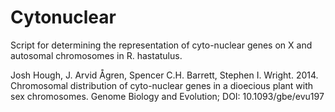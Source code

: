 Cytonuclear
===========

Script for determining the representation of cyto-nuclear genes  on X and autosomal chromosomes in R. hastatulus.

Josh Hough, J. Arvid Ågren, Spencer C.H. Barrett, Stephen I. Wright. 2014. Chromosomal distribution of cyto-nuclear genes in a dioecious plant with sex chromosomes. Genome Biology and Evolution; DOI:  10.1093/gbe/evu197
